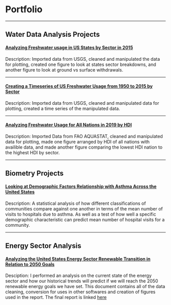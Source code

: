 # Portfolio
---

## Water Data Analysis Projects

#### [Analyzing Freshwater usage in US States by Sector in 2015](/2015_sector_water.html)

Description: Imported data from USGS, cleaned and manipulated the data for plotting, created one figure to look at states sector breakdowns, and another figure to look at ground vs surface withdrawals.

---
#### [Creating a Timeseries of US Freshwater Usage from 1950 to 2015 by Sector](/water_timeseries.html)

Description:  Imported data from USGS, cleaned and manipulated data for plotting, created a time series of the manipulated data.

---
#### [Analyzing Freshwater Usage for All Nations in 2019 by HDI](/water_use_hdi.html)

Description: Imported Data from FAO AQUASTAT, cleaned and manipulated data for plotting, made one figure arranged by HDI of all nations with availible data, and made another figure comparing the lowest HDI nation to the highest HDI by sector.

---

## Biometry Projects

#### [Looking at Demographic Factors Relationship with Asthma Across the United States](/Final_Project_Report.html)

Description: A statistical analysis of how different classifications of communities compare against one another in terms of the mean number of visits  to hospitals due to asthma. As well as a test of how well a specific demographic characteristic can predict mean number of hospital visits for a community.

---

## Energy Sector Analysis

#### [Analyzing the United States Energy Sector Renewable Transition in Relation to 2050 Goals](/energy_sector_project.html)

Desciption: I performed an analysis on the current state of the energy sector and how our historical trends will predict if we will reach the 2050 renewable energy goals we have set. This document contains all of the data cleaning, conversion for uses in other softwares and creation of figures used in the report. The final report is linked [here](/Energy_Sectory_Analysis.pdf)
